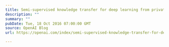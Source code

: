 ```yaml
---
title: Semi-supervised knowledge transfer for deep learning from private training data
description: ""
summary: ""
pubDate: Tue, 18 Oct 2016 07:00:00 GMT
source: OpenAI Blog
url: https://openai.com/index/semi-supervised-knowledge-transfer-for-deep-learning-from-private-training-data

---
```


